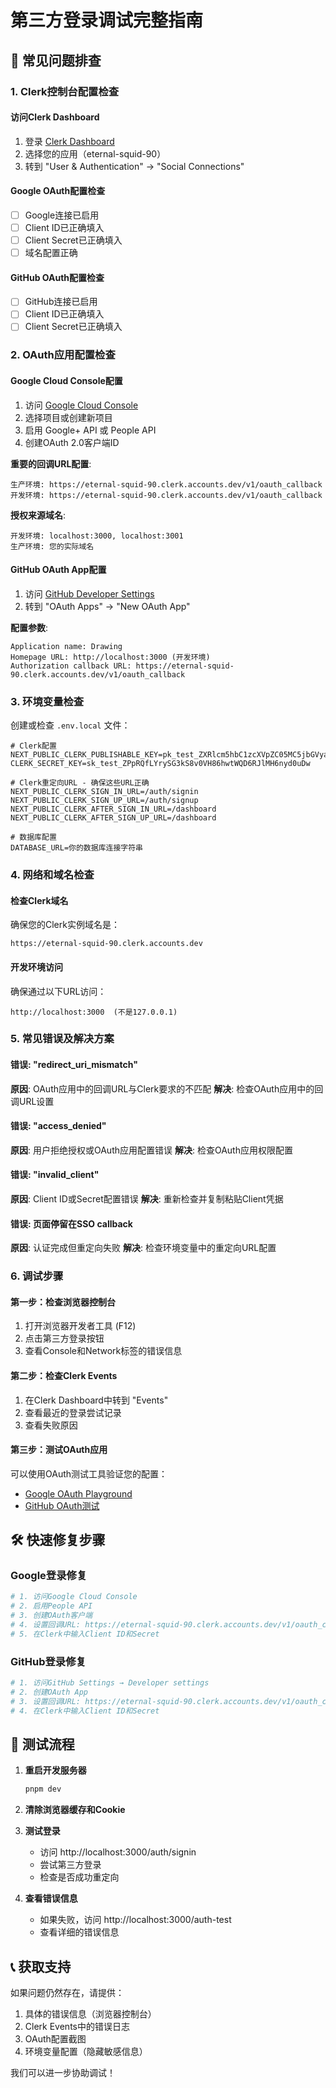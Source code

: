 # 第三方登录调试完整指南

## 🎯 常见问题排查

### 1. **Clerk控制台配置检查**

#### 访问Clerk Dashboard
1. 登录 [Clerk Dashboard](https://dashboard.clerk.com/)
2. 选择您的应用（eternal-squid-90）
3. 转到 "User & Authentication" → "Social Connections"

#### Google OAuth配置检查
- [ ] Google连接已启用
- [ ] Client ID已正确填入
- [ ] Client Secret已正确填入
- [ ] 域名配置正确

#### GitHub OAuth配置检查
- [ ] GitHub连接已启用  
- [ ] Client ID已正确填入
- [ ] Client Secret已正确填入

### 2. **OAuth应用配置检查**

#### Google Cloud Console配置
1. 访问 [Google Cloud Console](https://console.cloud.google.com/)
2. 选择项目或创建新项目
3. 启用 Google+ API 或 People API
4. 创建OAuth 2.0客户端ID

**重要的回调URL配置**:
```
生产环境: https://eternal-squid-90.clerk.accounts.dev/v1/oauth_callback
开发环境: https://eternal-squid-90.clerk.accounts.dev/v1/oauth_callback
```

**授权来源域名**:
```
开发环境: localhost:3000, localhost:3001
生产环境: 您的实际域名
```

#### GitHub OAuth App配置
1. 访问 [GitHub Developer Settings](https://github.com/settings/developers)
2. 转到 "OAuth Apps" → "New OAuth App"

**配置参数**:
```
Application name: Drawing
Homepage URL: http://localhost:3000 (开发环境)
Authorization callback URL: https://eternal-squid-90.clerk.accounts.dev/v1/oauth_callback
```

### 3. **环境变量检查**

创建或检查 `.env.local` 文件：

```env
# Clerk配置
NEXT_PUBLIC_CLERK_PUBLISHABLE_KEY=pk_test_ZXRlcm5hbC1zcXVpZC05MC5jbGVyay5hY2NvdW50cy5kZXYk
CLERK_SECRET_KEY=sk_test_ZPpRQfLYrySG3kS8v0VH86hwtWQD6RJlMH6nyd0uDw

# Clerk重定向URL - 确保这些URL正确
NEXT_PUBLIC_CLERK_SIGN_IN_URL=/auth/signin
NEXT_PUBLIC_CLERK_SIGN_UP_URL=/auth/signup
NEXT_PUBLIC_CLERK_AFTER_SIGN_IN_URL=/dashboard
NEXT_PUBLIC_CLERK_AFTER_SIGN_UP_URL=/dashboard

# 数据库配置
DATABASE_URL=你的数据库连接字符串
```

### 4. **网络和域名检查**

#### 检查Clerk域名
确保您的Clerk实例域名是：
```
https://eternal-squid-90.clerk.accounts.dev
```

#### 开发环境访问
确保通过以下URL访问：
```
http://localhost:3000  (不是127.0.0.1)
```

### 5. **常见错误及解决方案**

#### 错误: "redirect_uri_mismatch"
**原因**: OAuth应用中的回调URL与Clerk要求的不匹配
**解决**: 检查OAuth应用中的回调URL设置

#### 错误: "access_denied"
**原因**: 用户拒绝授权或OAuth应用配置错误
**解决**: 检查OAuth应用权限配置

#### 错误: "invalid_client"
**原因**: Client ID或Secret配置错误
**解决**: 重新检查并复制粘贴Client凭据

#### 错误: 页面停留在SSO callback
**原因**: 认证完成但重定向失败
**解决**: 检查环境变量中的重定向URL配置

### 6. **调试步骤**

#### 第一步：检查浏览器控制台
1. 打开浏览器开发者工具 (F12)
2. 点击第三方登录按钮
3. 查看Console和Network标签的错误信息

#### 第二步：检查Clerk Events
1. 在Clerk Dashboard中转到 "Events"
2. 查看最近的登录尝试记录
3. 查看失败原因

#### 第三步：测试OAuth应用
可以使用OAuth测试工具验证您的配置：
- [Google OAuth Playground](https://developers.google.com/oauthplayground)
- [GitHub OAuth测试](https://docs.github.com/en/developers/apps/building-oauth-apps/testing-oauth-apps)

## 🛠️ 快速修复步骤

### Google登录修复
```bash
# 1. 访问Google Cloud Console
# 2. 启用People API
# 3. 创建OAuth客户端
# 4. 设置回调URL: https://eternal-squid-90.clerk.accounts.dev/v1/oauth_callback
# 5. 在Clerk中输入Client ID和Secret
```

### GitHub登录修复  
```bash
# 1. 访问GitHub Settings → Developer settings
# 2. 创建OAuth App
# 3. 设置回调URL: https://eternal-squid-90.clerk.accounts.dev/v1/oauth_callback
# 4. 在Clerk中输入Client ID和Secret
```

## 🧪 测试流程

1. **重启开发服务器**
   ```bash
   pnpm dev
   ```

2. **清除浏览器缓存和Cookie**

3. **测试登录**
   - 访问 http://localhost:3000/auth/signin
   - 尝试第三方登录
   - 检查是否成功重定向

4. **查看错误信息**
   - 如果失败，访问 http://localhost:3000/auth-test
   - 查看详细的错误信息

## 📞 获取支持

如果问题仍然存在，请提供：
1. 具体的错误信息（浏览器控制台）
2. Clerk Events中的错误日志
3. OAuth配置截图
4. 环境变量配置（隐藏敏感信息）

我们可以进一步协助调试！ 